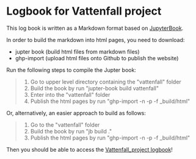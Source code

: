 # Logbook for Vattenfall project

This log book is written as a Markdown format based on [JupyterBook](https://jupyterbook.org/start/your-first-book.html).

In order to build the markdown into html pages, you need to download:
- jupter book (build html files from markdown files)
- ghp-import  (upload html files onto Github to publish the website)

Run the following steps to compile the Jupter book:

> 1. Go to upper level directory containing the "vattenfall" folder
> 2. Build the book by run "jupter-book build vattenfall"
> 3. Enter into the "vattenfall" folder
> 4. Publish the html pages by run "ghp-import -n -p -f _build/html"

Or, alternatively, an easier approach to build as follows:

> 1. Go to the "vattenfall" folder
> 2. Build the book by run "jb build ."
> 3. Publish the html pages by run "ghp-import -n -p -f _build/html"

Then you should be able to access the [Vattenfall_project logbook](https://wengangmao.github.io/vattenfall/contents/home.html)!